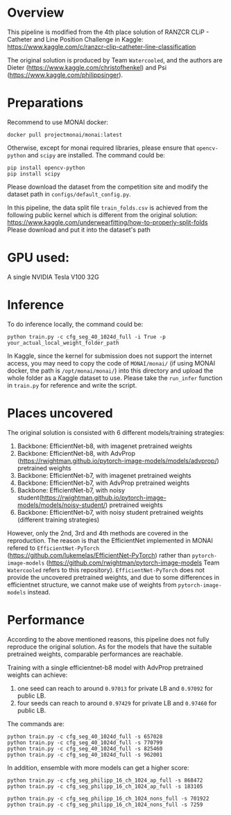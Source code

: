 # Overview
This pipeline is modified from the 4th place solution of RANZCR CLiP - Catheter and Line Position Challenge in Kaggle:
https://www.kaggle.com/c/ranzcr-clip-catheter-line-classification

The original solution is produced by Team `Watercooled`, and the authors are Dieter (https://www.kaggle.com/christofhenkel) and Psi (https://www.kaggle.com/philippsinger).

# Preparations

Recommend to use MONAI docker:

```
docker pull projectmonai/monai:latest
```

Otherwise, except for monai required libraries, please ensure that `opencv-python` and `scipy` are installed. The command could be:
```
pip install opencv-python
pip install scipy
```

Please download the dataset from the competition site and modify the dataset path in `configs/default_config.py`.

In this pipeline, the data split file `train_folds.csv` is achieved from the following public kernel which is different from the original solution:
https://www.kaggle.com/underwearfitting/how-to-properly-split-folds
Please download and put it into the dataset's path

# GPU used:

A single NVIDIA Tesla V100 32G

# Inference

To do inference locally, the command could be:

```
python train.py -c cfg_seg_40_1024d_full -i True -p your_actual_local_weight_folder_path
```

In Kaggle, since the kernel for submission does not support the internet access, you may need to copy the code of `MONAI/monai/` (if using MONAI docker, the path is `/opt/monai/monai/`) into this directory and upload the whole folder as a Kaggle dataset to use. Please take the `run_infer` function in `train.py` for reference and write the script.

# Places uncovered

The original solution is consisted with 6 different models/training strategies:

1. Backbone: EfficientNet-b8, with imagenet pretrained weights
2. Backbone: EfficientNet-b8, with AdvProp (https://rwightman.github.io/pytorch-image-models/models/advprop/) pretrained weights
3. Backbone: EfficientNet-b7, with imagenet pretrained weights
4. Backbone: EfficientNet-b7, with AdvProp pretrained weights
5. Backbone: EfficientNet-b7, with noisy student(https://rwightman.github.io/pytorch-image-models/models/noisy-student/) pretrained weights
6. Backbone: EfficientNet-b7, with noisy student pretrained weights (different training strategies)

However, only the 2nd, 3rd and 4th methods are covered in the reproduction. The reason is that the EfficientNet implemented in MONAI refered to `EfficientNet-PyTorch
` (https://github.com/lukemelas/EfficientNet-PyTorch) rather than `pytorch-image-models` (https://github.com/rwightman/pytorch-image-models Team `Watercooled` refers to this repository). `EfficientNet-PyTorch` does not provide the uncovered pretrained weights, and due to some differences in efficientnet structure, we cannot make use of weights from `pytorch-image-models` instead.

# Performance

According to the above mentioned reasons, this pipeline does not fully reproduce the original solution. As for the models that have the suitable pretrained weights, comparable performances are reachable.

Training with a single efficientnet-b8 model with AdvProp pretrained weights can achieve:

1. one seed can reach to around `0.97013` for private LB and `0.97092` for public LB.
2. four seeds can reach to around `0.97429` for private LB and `0.97460` for public LB.

The commands are:

```
python train.py -c cfg_seg_40_1024d_full -s 657028
python train.py -c cfg_seg_40_1024d_full -s 770799
python train.py -c cfg_seg_40_1024d_full -s 825460
python train.py -c cfg_seg_40_1024d_full -s 962001
```

In addition, ensemble with more models can get a higher score:
```
python train.py -c cfg_seg_philipp_16_ch_1024_ap_full -s 868472
python train.py -c cfg_seg_philipp_16_ch_1024_ap_full -s 183105

python train.py -c cfg_seg_philipp_16_ch_1024_nons_full -s 701922
python train.py -c cfg_seg_philipp_16_ch_1024_nons_full -s 7259
```
